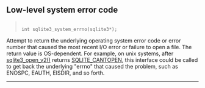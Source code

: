 ## Low\-level system error code




> ```
> 
> int sqlite3_system_errno(sqlite3*);
> 
> ```



Attempt to return the underlying operating system error code or error
number that caused the most recent I/O error or failure to open a file.
The return value is OS\-dependent. For example, on unix systems, after
[sqlite3\_open\_v2()](#sqlite3_open) returns [SQLITE\_CANTOPEN](#SQLITE_ABORT), this interface could be
called to get back the underlying "errno" that caused the problem, such
as ENOSPC, EAUTH, EISDIR, and so forth.




---


